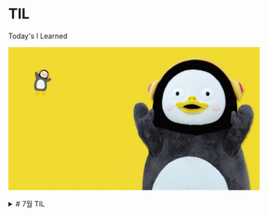 # TIL
Today's I Learned

![펭하](/Git%20basic/img/ps.jpg)

<details>
<summary># 7월 TIL </summary>
<div markdown="1">
## 2022. 07. 15
  Git 기본 사용법, CLI, Markdown, Python Requests 사용법

### Git 정리

1. [git basic정리](./Git%20basic/Git%20%EC%82%AC%EC%9A%A9%EC%A0%88%EC%B0%A8.md)
   
## 2022.07.16
  Python 공부, Algorizm 공부

## 2022.07.17
  Python 공부(try, except), algo(낱말)

## 2022.07.18
  Python 이론 공부(기본 개념 정리), algo
  
## 2022.07.19
  Python 이론 

</div>
</details>

